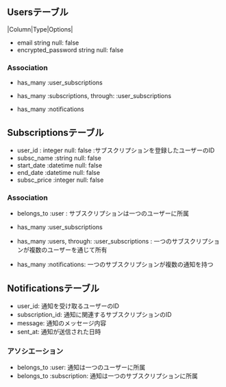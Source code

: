## Usersテーブル

|Column|Type|Options|
- email  string   null: false
- encrypted_password  string  null: false

### Association
- has_many :user_subscriptions 
- has_many :subscriptions, through: :user_subscriptions

- has_many :notifications

## Subscriptionsテーブル
- user_id : integer null: false :サブスクリプションを登録したユーザーのID
- subsc_name :string null: false
- start_date :datetime null: false
- end_date   :datetime null: false
- subsc_price :integer null: false

### Association
- belongs_to :user : サブスクリプションは一つのユーザーに所属
- has_many :user_subscriptions
- has_many :users, through: :user_subscriptions : 一つのサブスクリプションが複数のユーザーを通じて所有

- has_many :notifications: 一つのサブスクリプションが複数の通知を持つ

## Notificationsテーブル

- user_id: 通知を受け取るユーザーのID
- subscription_id: 通知に関連するサブスクリプションのID
- message: 通知のメッセージ内容
- sent_at: 通知が送信された日時

### アソシエーション

- belongs_to :user: 通知は一つのユーザーに所属
- belongs_to :subscription: 通知は一つのサブスクリプションに所属
